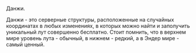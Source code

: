 Данжи.

Данжи - это серверные структуры, расположенные на случайных координатах в любых изменениях, в которых можно найти и заполучить уникальный лут совершенно бесплатно. Стоит помнить, что в верхнем мире уровень лута - обычный, в нижнем - редкий, а в Эндер мире - самый ценный.
